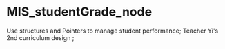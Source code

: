 # MIS_studentGrade_node
Use structures and Pointers to manage student performance;
Teacher Yi's 2nd curriculum design ;
